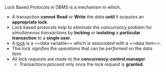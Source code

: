 Lock Based Protocols in DBMS is a mechanism in which,

- A transaction **cannot** **Read** or **Write** the *data* **until** it *acquires* an **appropriate lock**.
- Lock based protocols *help* to *eliminate* the *concurrency problem* for *simultaneous transactions* by **locking** or **isolating** a **particular transaction** to a **single user**.
- A <u>lock</u> is a ==data variable== which is *associated with* a ==data item==.
- This lock *signifies* the *operations* that can be *performed* on the *data item*.
- All *lock requests* are *made to* the **concurrency-control manager**.
	- Transactions *proceed* only once the *lock request* is **granted**.
